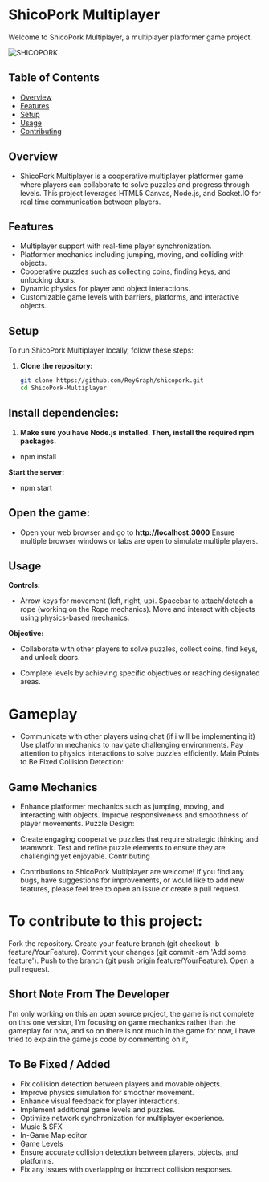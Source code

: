 # ShicoPork Multiplayer

Welcome to ShicoPork Multiplayer, a multiplayer platformer game project.

![SHICOPORK](images/Player.png)

## Table of Contents

- [Overview](#overview)
- [Features](#features)
- [Setup](#setup)
- [Usage](#usage)
- [Contributing](#contributing)

## Overview

- ShicoPork Multiplayer is a cooperative multiplayer platformer game where players can collaborate to solve puzzles and progress through levels. This project leverages HTML5 Canvas, Node.js, and Socket.IO for real time communication between players.

## Features

- Multiplayer support with real-time player synchronization.
- Platformer mechanics including jumping, moving, and colliding with objects.
- Cooperative puzzles such as collecting coins, finding keys, and unlocking doors.
- Dynamic physics for player and object interactions.
- Customizable game levels with barriers, platforms, and interactive objects.

## Setup

To run ShicoPork Multiplayer locally, follow these steps:

1. **Clone the repository:**

   ```bash
   git clone https://github.com/ReyGraph/shicopork.git
   cd ShicoPork-Multiplayer


## Install dependencies:

1. **Make sure you have Node.js installed. Then, install the required npm packages.**


- npm install

**Start the server:**

- npm start

## Open the game:

- Open your web browser and go to **http://localhost:3000** Ensure multiple browser windows or tabs are open to simulate multiple players.

## Usage

**Controls:**

- Arrow keys for movement (left, right, up).
Spacebar to attach/detach a rope (working on the Rope mechanics).
Move and interact with objects using physics-based mechanics.

**Objective:**

- Collaborate with other players to solve puzzles, collect coins, find keys, and unlock doors.

- Complete levels by achieving specific objectives or reaching designated areas.


# Gameplay 

- Communicate with other players using chat (if i will be implementing it)
Use platform mechanics to navigate challenging environments.
Pay attention to physics interactions to solve puzzles efficiently.
Main Points to Be Fixed
Collision Detection:

## Game Mechanics

- Enhance platformer mechanics such as jumping, moving, and interacting with objects.
Improve responsiveness and smoothness of player movements.
Puzzle Design:

- Create engaging cooperative puzzles that require strategic thinking and teamwork.
Test and refine puzzle elements to ensure they are challenging yet enjoyable.
Contributing

- Contributions to ShicoPork Multiplayer are welcome! If you find any bugs, have suggestions for improvements, or would like to add new features, please feel free to open an issue or create a pull request.


# To contribute to this project:

Fork the repository.
Create your feature branch (git checkout -b feature/YourFeature).
Commit your changes (git commit -am 'Add some feature').
Push to the branch (git push origin feature/YourFeature).
Open a pull request.

## Short Note From The Developer

I'm only working on this an open source project, the game is not complete on this one version, I'm focusing on game mechanics rather than the gameplay for now, and so on there is not much in the game for now, i have tried to explain the game.js code by commenting on it, 


## To Be Fixed / Added

- Fix collision detection between players and movable objects.
- Improve physics simulation for smoother movement.
- Enhance visual feedback for player interactions.
- Implement additional game levels and puzzles.
- Optimize network synchronization for multiplayer experience.
- Music & SFX
- In-Game Map editor
- Game Levels 
- Ensure accurate collision detection between players, objects, and platforms.
- Fix any issues with overlapping or incorrect collision responses.
